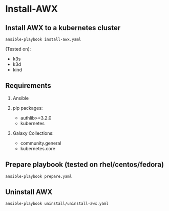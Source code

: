 # Install-AWX

## Install AWX to a kubernetes cluster

`ansible-playbook install-awx.yaml`

(Tested on):
- k3s
- k3d
- kind

## Requirements
1. Ansible
2. pip packages: 
    - authlib>=3.2.0
    - kubernetes
    
3. Galaxy Collections:
    - community.general 
    - kubernetes.core

## Prepare playbook (tested on rhel/centos/fedora)

`ansible-playbook prepare.yaml`

## Uninstall AWX

`ansible-playbook uninstall/uninstall-awx.yaml`
